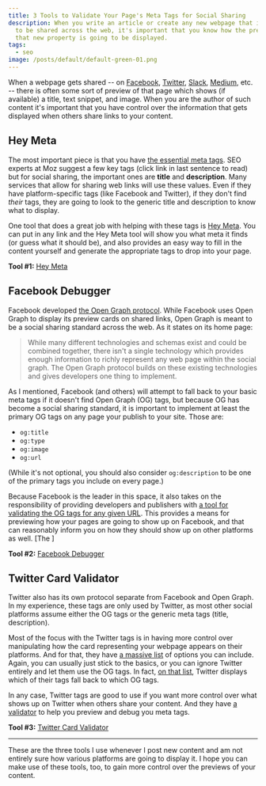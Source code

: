 ```yaml
---
title: 3 Tools to Validate Your Page's Meta Tags for Social Sharing
description: When you write an article or create any new webpage that is going
  to be shared across the web, it's important that you know how the preview of
  that new property is going to be displayed.
tags:
  - seo
image: /posts/default/default-green-01.png
---
```


When a webpage gets shared -- on [Facebook](https://www.facebook.com/), [Twitter](https://twitter.com/), [Slack](https://slack.com/), [Medium](https://medium.com/), etc. -- there is often some sort of preview of that page which shows (if available) a title, text snippet, and image. When you are the author of such content it's important that you have control over the information that gets displayed when others share links to your content.

## Hey Meta

The most important piece is that you have [the essential meta tags](https://moz.com/blog/seo-meta-tags). SEO experts at Moz suggest a few key tags (click link in last sentence to read) but for social sharing, the important ones are **title** and **description**. Many services that allow for sharing web links will use these values. Even if they have platform-specific tags (like Facebook and Twitter), if they don't find _their_ tags, they are going to look to the generic title and description to know what to display.

One tool that does a great job with helping with these tags is [Hey Meta](http://www.heymeta.com/). You can put in any link and the Hey Meta tool will show you what meta it finds (or guess what it should be), and also provides an easy way to fill in the content yourself and generate the appropriate tags to drop into your page.

**Tool #1:** [Hey Meta](http://www.heymeta.com/)

## Facebook Debugger

Facebook developed [the Open Graph protocol](http://ogp.me/). While Facebook uses Open Graph to display its preview cards on shared links, Open Graph is meant to be a social sharing standard across the web. As it states on its home page:

> While many different technologies and schemas exist and could be combined together, there isn't a single technology which provides enough information to richly represent any web page within the social graph. The Open Graph protocol builds on these existing technologies and gives developers one thing to implement.

As I mentioned, Facebook (and others) will attempt to fall back to your basic meta tags if it doesn't find Open Graph (OG) tags, but because OG has become a social sharing standard, it is important to implement at least the primary OG tags on any page your publish to your site. Those are:

- `og:title`
- `og:type`
- `og:image`
- `og:url`

(While it's not optional, you should also consider `og:description` to be one of the primary tags you include on every page.)

Because Facebook is the leader in this space, it also takes on the responsibility of providing developers and publishers with [a tool for validating the OG tags for any given URL](https://developers.facebook.com/tools/debug/). This provides a means for previewing how your pages are going to show up on Facebook, and that can reasonably inform you on how they should show up on other platforms as well. [The ]

**Tool #2:** [Facebook Debugger](https://developers.facebook.com/tools/debug/)

## Twitter Card Validator

Twitter also has its own protocol separate from Facebook and Open Graph. In my experience, these tags are only used by Twitter, as most other social platforms assume either the OG tags or the generic meta tags (title, description).

Most of the focus with the Twitter tags is in having more control over manipulating how the card representing your webpage appears on their platforms. And for that, they have [a massive list](https://developer.twitter.com/en/docs/tweets/optimize-with-cards/overview/markup) of options you can include. Again, you can usually just stick to the basics, or you can ignore Twitter entirely and let them use the OG tags. In fact, [on that list](https://developer.twitter.com/en/docs/tweets/optimize-with-cards/overview/markup), Twitter displays which of their tags fall back to which OG tags.

In any case, Twitter tags are good to use if you want more control over what shows up on Twitter when others share your content. And they have [a validator](https://cards-dev.twitter.com/validator) to help you preview and debug you meta tags.

**Tool #3:** [Twitter Card Validator](https://cards-dev.twitter.com/validator)

---

These are the three tools I use whenever I post new content and am not entirely sure how various platforms are going to display it. I hope you can make use of these tools, too, to gain more control over the previews of your content.
